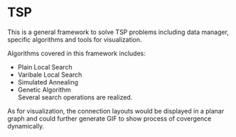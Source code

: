 # TSP

This is a general framework to solve TSP problems including data manager, specific algorithms and tools for visualization. 

Algorithms covered in this framework includes: 
* Plain Local Search
* Varibale Local Search
* Simulated Annealing
* Genetic Algorithm  
Several search operations are realized.

As for visualization, the connection layouts would be displayed in a planar graph and could further generate GIF to show process of covergence dynamically. 

